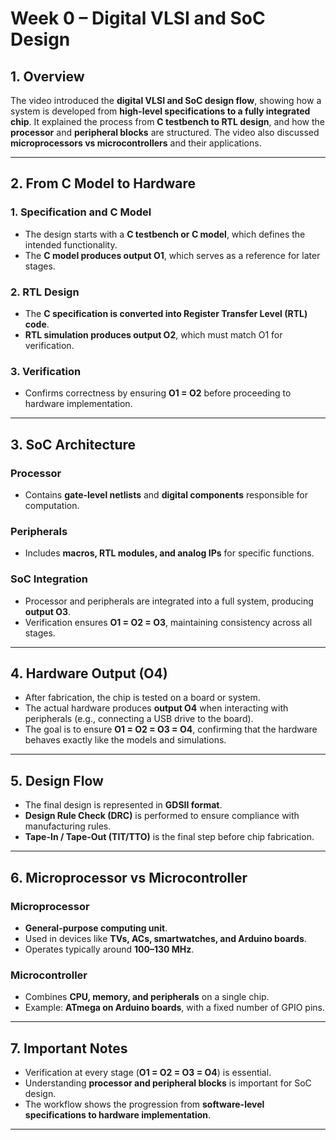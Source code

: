# **Week 0 – Digital VLSI and SoC Design** 

## **1. Overview**

The video introduced the **digital VLSI and SoC design flow**, showing how a system is developed from **high-level specifications to a fully integrated chip**.
It explained the process from **C testbench to RTL design**, and how the **processor** and **peripheral blocks** are structured.
The video also discussed **microprocessors vs microcontrollers** and their applications.

---

## **2. From C Model to Hardware** 

### **1. Specification and C Model**

* The design starts with a **C testbench or C model**, which defines the intended functionality.
* The **C model produces output O1**, which serves as a reference for later stages.

### **2. RTL Design**

* The **C specification is converted into Register Transfer Level (RTL) code**.
* **RTL simulation produces output O2**, which must match O1 for verification.

### **3. Verification**

* Confirms correctness by ensuring **O1 = O2** before proceeding to hardware implementation.

---

## **3. SoC Architecture** 

### **Processor**

* Contains **gate-level netlists** and **digital components** responsible for computation.

### **Peripherals**

* Includes **macros, RTL modules, and analog IPs** for specific functions.

### **SoC Integration**

* Processor and peripherals are integrated into a full system, producing **output O3**.
* Verification ensures **O1 = O2 = O3**, maintaining consistency across all stages.

---

## **4. Hardware Output (O4)** 

* After fabrication, the chip is tested on a board or system.
* The actual hardware produces **output O4** when interacting with peripherals (e.g., connecting a USB drive to the board).
* The goal is to ensure **O1 = O2 = O3 = O4**, confirming that the hardware behaves exactly like the models and simulations.

---

## **5. Design Flow**

* The final design is represented in **GDSII format**.
* **Design Rule Check (DRC)** is performed to ensure compliance with manufacturing rules.
* **Tape-In / Tape-Out (TIT/TTO)** is the final step before chip fabrication.

---

## **6. Microprocessor vs Microcontroller**

### **Microprocessor**

* **General-purpose computing unit**.
* Used in devices like **TVs, ACs, smartwatches, and Arduino boards**.
* Operates typically around **100–130 MHz**.

### **Microcontroller**

* Combines **CPU, memory, and peripherals** on a single chip.
* Example: **ATmega on Arduino boards**, with a fixed number of GPIO pins.

---

## **7. Important Notes**

* Verification at every stage (**O1 = O2 = O3 = O4**) is essential.
* Understanding **processor and peripheral blocks** is important for SoC design.
* The workflow shows the progression from **software-level specifications to hardware implementation**.

---
